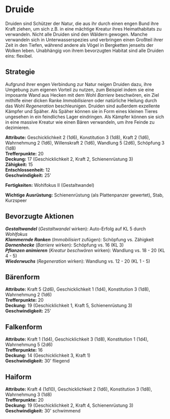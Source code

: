 # Druide
Druiden sind Schützer der Natur, die aus ihr durch einen engen Bund ihre Kraft ziehen, um sich z.B. in eine mächtige Kreatur ihres Heimathabitats zu verwandeln. Nicht alle Druiden sind den Wäldern gewogen. Manche verwandeln sich in Unterwasserspezies und verbringen einen Großteil ihrer Zeit in den Tiefen, während andere als Vögel in Bergketten jenseits der Wolken leben. Unabhängig von ihrem bevorzugten Habitat sind alle Druiden eins: flexibel.

## Strategie
Aufgrund ihrer engen Verbindung zur Natur neigen Druiden dazu, ihre Umgebung zum eigenen Vorteil zu nutzen, zum Beispiel indem sie eine imposante Wand aus Hecken mit dem Wohl *Barriere* beschwören, ein Ziel mithilfe einer dicken Ranke *Immobilisieren* oder natürliche Heilung durch das Wohl *Regeneration* beschleunigen. Druiden sind außerdem exzellente Kämpfer und Späher. Als Späher können sie in Form eines kleinen Tieres ungesehen in ein feindliches Lager eindringen. Als Kämpfer können sie sich in eine massive Kreatur wie einen Bären verwandeln, um ihre Feinde zu dezimieren.

**Attribute:** Geschicklichkeit 2 (1d6), Konstitution 3 (1d8), Kraft 2 (1d6), Wahrnehmung 2 (1d6), Willenskraft 2 (1d6), Wandlung 5 (2d6), Schöpfung 3 (1d8)  
**Trefferpunkte:** 20  
**Deckung:** 17 (Geschicklichkeit 2, Kraft 2, Schienenrüstung 3)  
**Zähigkeit:** 15  
**Entschlossenheit:** 12  
**Geschwindigkeit:** 25'

**Fertigkeiten:** Wohlfokus II (Gestaltwandel)

**Wichtige Ausrüstung:** Schienenrüstung (als Plattenpanzer gewertet), Stab, Kurzspeer

## Bevorzugte Aktionen
***Gestaltwandel*** (*Gestaltwandel* wirken): Auto-Erfolg auf KL 5 durch *Wohlfokus*  
***Klammernde Ranken*** (*Immobilisiert* zufügen): Schöpfung vs. Zähigkeit  
***Dornenhecke*** (*Barriere* wirken): Schöpfung vs. 16 (KL 3)  
***Pflanzen animieren*** (*Kreatur beschwören* wirken): Wandlung vs. 18 - 20 (KL 4 - 5)  
***Wiederwuchs*** (*Regeneration* wirken): Wandlung vs. 12 - 20 (KL 1 - 5)

## Bärenform
**Attribute:** Kraft 5 (2d6), Geschicklichkeit 1 (1d4), Konstitution 3 (1d8), Wahrnehmung 2 (1d6)  
**Trefferpunkte:** 20  
**Deckung:** 19 (Geschicklichkeit 1, Kraft 5, Schienenrüstung 3)  
**Geschwindigkeit:** 25'

## Falkenform
**Attribute:** Kraft 1 (1d4), Geschicklichkeit 3 (1d8), Konstitution 1 (1d4), Wahrnehmung 5 (2d6)  
**Trefferpunkte:** 16  
**Deckung:** 14 (Geschicklichkeit 3, Kraft 1)  
**Geschwindigkeit:** 30' fliegend

## Haiform
**Attribute:** Kraft 4 (1d10), Geschicklichkeit 2 (1d6), Konstitution 3 (1d8), Wahrnehmung 3 (1d8)  
**Trefferpunkte:** 20  
**Deckung:** 19 (Geschicklichkeit 2, Kraft 4, Schienenrüstung 3)  
**Geschwindigkeit:** 30' schwimmend
